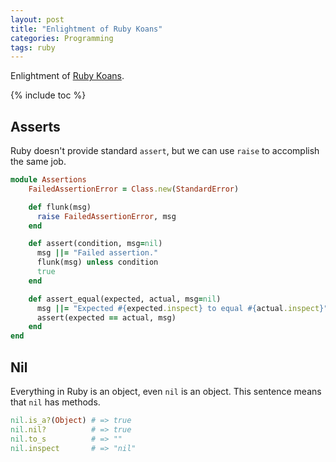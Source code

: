 ```yaml
---
layout: post
title: "Enlightment of Ruby Koans"
categories: Programming
tags: ruby
---
```


Enlightment of [Ruby Koans](http://rubykoans.com/).

{% include toc %}

## Asserts

Ruby doesn't provide standard `assert`, but we can use `raise` to accomplish the same job.

```ruby
module Assertions
    FailedAssertionError = Class.new(StandardError)

    def flunk(msg)
      raise FailedAssertionError, msg
    end

    def assert(condition, msg=nil)
      msg ||= "Failed assertion."
      flunk(msg) unless condition
      true
    end

    def assert_equal(expected, actual, msg=nil)
      msg ||= "Expected #{expected.inspect} to equal #{actual.inspect}"
      assert(expected == actual, msg)
    end
end
```

## Nil

Everything in Ruby is an object, even `nil` is an object. This sentence means that `nil` has methods.

```ruby
nil.is_a?(Object) # => true
nil.nil?          # => true
nil.to_s          # => ""
nil.inspect       # => "nil"
```